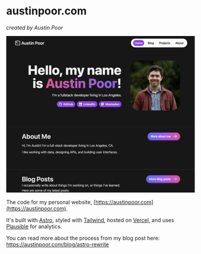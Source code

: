 # austinpoor.com

_created by Austin Poor_

![A screenshot of my website](./misc/website-screenshot.png)

The code for my personal website, [https://austinpoor.com](https://austinpoor.com).

It's built with [Astro](https://astro.build), styled with [Tailwind](tailwindcss.com/), hosted on [Vercel](https://vercel.com/), and uses [Plausible](https://plausible.io/) for analytics.

You can read more about the process from my blog post here: https://austinpoor.com/blog/astro-rewrite

